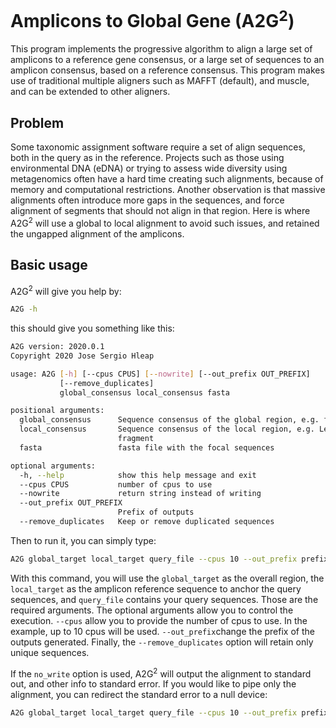 # Amplicons to Global Gene (A2G<sup>2</sup>)

This program implements the progressive algorithm to align a large set
of amplicons to a reference gene consensus, or a large set of sequences
to an amplicon consensus, based on a reference consensus. This program
makes use of traditional multiple aligners such as MAFFT (default), and 
muscle, and can be extended to other aligners.

## Problem
Some taxonomic assignment software require a set of align sequences, 
both in the query as in the reference. Projects such as those using
environmental DNA (eDNA) or trying to assess wide diversity using 
metagenomics often have a hard time creating such alignments, because of
memory and computational restrictions. Another observation is that 
massive alignments often introduce more gaps in the sequences, and force
alignment of segments that should not align in that region.
Here is where A2G<sup>2</sup> will use a global to local alignment to 
avoid such issues, and retained the ungapped alignment of the amplicons.

## Basic usage
A2G<sup>2</sup> will give you help by:
```bash
A2G -h
```
this should give you something like this:

```bash
A2G version: 2020.0.1
Copyright 2020 Jose Sergio Hleap

usage: A2G [-h] [--cpus CPUS] [--nowrite] [--out_prefix OUT_PREFIX]
           [--remove_duplicates]
           global_consensus local_consensus fasta

positional arguments:
  global_consensus      Sequence consensus of the global region, e.g. full COI
  local_consensus       Sequence consensus of the local region, e.g. Leray
                        fragment
  fasta                 fasta file with the focal sequences

optional arguments:
  -h, --help            show this help message and exit
  --cpus CPUS           number of cpus to use
  --nowrite             return string instead of writing
  --out_prefix OUT_PREFIX
                        Prefix of outputs
  --remove_duplicates   Keep or remove duplicated sequences
```

Then to run it, you can simply type:

```bash
A2G global_target local_target query_file --cpus 10 --out_prefix prefix --remove_duplicates
```
With this command, you will use the `global_target` as the overall region, the `local_target` as the amplicon reference
 sequence to anchor the query sequences, and `query_file` contains your query sequences. Those are the required 
 arguments. The optional arguments allow you to control the execution. `--cpus` allow you to provide the number of cpus
 to use. In the example, up to 10 cpus will be used. `--out_prefix`change the prefix of the outputs generated. Finally,
  the `--remove_duplicates` option will retain only unique sequences.

If the `no_write` option is used, A2G<sup>2</sup> will output the alignment
to standard out, and other info to standard error. If you would like to pipe
only the alignment, you can redirect the standard error to a null device:

```bash
A2G global_target local_target query_file --cpus 10 --out_prefix prefix --no_write 2> /dev/null
```
